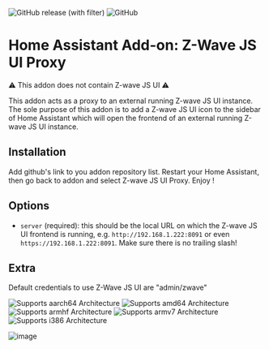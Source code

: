 ![GitHub release (with filter)](https://img.shields.io/github/v/release/Pulpyyyy/zwavejsuiproxy) ![GitHub](https://img.shields.io/github/license/Pulpyyyy/zwavejsuiproxy)

# Home Assistant Add-on: Z-Wave JS UI Proxy

⚠️ This addon does not contain Z-wave JS UI ⚠️

This addon acts as a proxy to an external running Z-wave JS UI instance. 
The sole purpose of this addon is to add a Z-wave JS UI icon to the sidebar of Home Assistant which will open the frontend of an external running Z-wave JS UI instance.

## Installation

Add github's link to you addon repository list.
Restart your Home Assistant, then go back to addon and select Z-wave JS UI Proxy.
Enjoy !

## Options

- `server` (required): this should be the local URL on which the Z-wave JS UI frontend is running, e.g. `http://192.168.1.222:8091` or even `https://192.168.1.222:8091`. Make sure there is no trailing slash!

## Extra
Default credentials to use Z-Wave JS UI are "admin/zwave"

![Supports aarch64 Architecture][aarch64-shield]
![Supports amd64 Architecture][amd64-shield]
![Supports armhf Architecture][armhf-shield]
![Supports armv7 Architecture][armv7-shield]
![Supports i386 Architecture][i386-shield]

[aarch64-shield]: https://img.shields.io/badge/aarch64-yes-green.svg
[amd64-shield]: https://img.shields.io/badge/amd64-yes-green.svg
[armhf-shield]: https://img.shields.io/badge/armhf-yes-green.svg
[armv7-shield]: https://img.shields.io/badge/armv7-yes-green.svg
[i386-shield]: https://img.shields.io/badge/i386-yes-green.svg

![image](https://github.com/Pulpyyyy/zwavejsuiproxy/blob/d7ab9ad0419e9bc5eab38b41e8c90e380d92d3c8/img/proxy.png)
